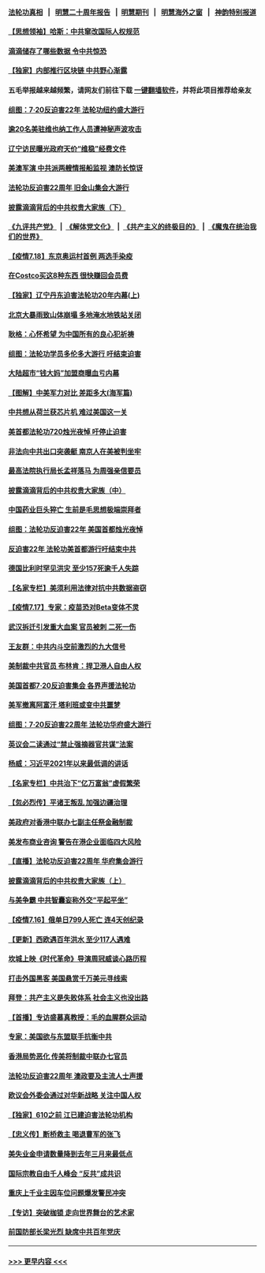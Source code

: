 #### [法轮功真相](https://github.com/gfw-breaker/truth/blob/master/README.md?t=0) &nbsp;&nbsp;|&nbsp;&nbsp; [明慧二十周年报告](https://github.com/gfw-breaker/mh-reports/blob/master/README.md?t=0) &nbsp;&nbsp;|&nbsp;&nbsp;[明慧期刊](https://github.com/gfw-breaker/mh-qikan) &nbsp;&nbsp;|&nbsp;&nbsp; [明慧海外之窗](https://github.com/gfw-breaker/mh-news/blob/master/README.md?t=0) &nbsp;&nbsp;|&nbsp;&nbsp; [神韵特别报道](https://github.com/gfw-breaker/mh-news/blob/master/shenyun.md?t=0)
#### [【思想领袖】哈斯：中共窜改国际人权规范](../pages/nf4514/n13053647.md?t=07191901) 
#### [滴滴储存了哪些数据 令中共惊恐](../pages/nf4514/n13097858.md?t=07191901) 
#### [【独家】内部推行区块链 中共野心渐露](../pages/nf4514/n13094145.md?t=07191901) 
#### 五毛举报越来越频繁，请网友们前往下载 [一键翻墙软件](https://github.com/gfw-breaker/ssr-accounts)，并将此项目推荐给亲友
#### [组图：7·20反迫害22年 法轮功纽约盛大游行](../pages/nf4514/n13097490.md?t=07191901) 
#### [逾20名美驻维也纳工作人员遭神秘声波攻击](../pages/nf4514/n13097477.md?t=07191901) 
#### [辽宁访民曝光政府天价“维稳”经费文件](../pages/nf4514/n13097268.md?t=07191901) 
#### [美澳军演 中共派两艘情报船监视 澳防长惊讶](../pages/nf4514/n13097237.md?t=07191901) 
#### [法轮功反迫害22周年 旧金山集会大游行](../pages/nf4514/n13096773.md?t=07191901) 
#### [披露滴滴背后的中共权贵大家族（下）](../pages/nf4514/n13094113.md?t=07191901) 
#### [《九评共产党》](https://github.com/begood0513/9ping.md/blob/master/README.md) &nbsp;|&nbsp; [《解体党文化》](../../../../jtdwh.md/blob/master/README.md)  &nbsp;|&nbsp; [《共产主义的终极目的》](../../../../gczydzjmd.md/blob/master/README.md) &nbsp;|&nbsp; [《魔鬼在统治我们的世界》](../../../../mgztzwmdsj.md/blob/master/README.md) 
#### [【疫情7.18】东京奥运村首例 两选手染疫](../pages/nf4514/n13096752.md?t=07191901) 
#### [在Costco买这8种东西 很快赚回会员费](../pages/nf4514/n13089640.md?t=07191901) 
#### [【独家】辽宁丹东迫害法轮功20年内幕(上)](../pages/nf4514/n13089103.md?t=07191901) 
#### [北京大暴雨致山体崩塌 多地淹水地铁站关闭](../pages/nf4514/n13096568.md?t=07191901) 
#### [耿格：心怀希望 为中国所有的良心犯祈祷](../pages/nf4514/n13096417.md?t=07191901) 
#### [组图：法轮功学员多伦多大游行 吁结束迫害](../pages/nf4514/n13096311.md?t=07191901) 
#### [大陆超市“钱大妈”加盟商曝血亏内幕](../pages/nf4514/n13096080.md?t=07191901) 
#### [【图解】中美军力对比 差距多大(海军篇)](../pages/nf4514/n13091904.md?t=07191901) 
#### [中共想从荷兰获芯片机 难过美国这一关](../pages/nf4514/n13095864.md?t=07191901) 
#### [美首都法轮功720烛光夜悼 吁停止迫害](../pages/nf4514/n13095574.md?t=07191901) 
#### [非法向中共出口突袭艇 南京人在美被判坐牢](../pages/nf4514/n13095544.md?t=07191901) 
#### [最高法院执行局长孟祥落马 为周强亲信要员](../pages/nf4514/n13095758.md?t=07191901) 
#### [披露滴滴背后的中共权贵大家族（中）](../pages/nf4514/n13094096.md?t=07191901) 
#### [中国药业巨头猝亡 生前是毛思想极端崇拜者](../pages/nf4514/n13095676.md?t=07191901) 
#### [组图：法轮功反迫害22年 美国首都烛光夜悼](../pages/nf4514/n13094603.md?t=07191901) 
#### [反迫害22年 法轮功美首都游行吁结束中共](../pages/nf4514/n13094283.md?t=07191901) 
#### [德国比利时罕见洪灾 至少157死逾千人失踪](../pages/nf4514/n13095530.md?t=07191901) 
#### [【名家专栏】美须利用法律对抗中共数据盗窃](../pages/nf4514/n13090954.md?t=07191901) 
#### [【疫情7.17】专家：疫苗恐对Beta变体不灵](../pages/nf4514/n13095336.md?t=07191901) 
#### [武汉拆迁引发重大血案 官员被刺 二死一伤](../pages/nf4514/n13094713.md?t=07191901) 
#### [王友群：中共内斗空前激烈的九大信号](../pages/nf4514/n13094266.md?t=07191901) 
#### [美制裁中共官员 布林肯：捍卫港人自由人权](../pages/nf4514/n13094295.md?t=07191901) 
#### [美国首都7·20反迫害集会 各界声援法轮功](../pages/nf4514/n13093900.md?t=07191901) 
#### [美军撤离阿富汗 塔利班或变中共噩梦](../pages/nf4514/n13094370.md?t=07191901) 
#### [组图：7·20反迫害22周年 法轮功华府盛大游行](../pages/nf4514/n13094319.md?t=07191901) 
#### [英议会二读通过“禁止强摘器官共谋”法案](../pages/nf4514/n13094147.md?t=07191901) 
#### [杨威：习近平2021年以来最低调的讲话](../pages/nf4514/n13094137.md?t=07191901) 
#### [【名家专栏】中共治下“亿万富翁”虚假繁荣](../pages/nf4514/n13090860.md?t=07191901) 
#### [【忽必烈传】平诸王叛乱 加强边疆治理](../pages/nf4514/n13071964.md?t=07191901) 
#### [美政府对香港中联办七副主任祭金融制裁](../pages/nf4514/n13093952.md?t=07191901) 
#### [美发布商业咨询 警告在港企业面临四大风险](../pages/nf4514/n13093863.md?t=07191901) 
#### [【直播】法轮功反迫害22周年 华府集会游行](../pages/nf4514/n13086810.md?t=07191901) 
#### [披露滴滴背后的中共权贵大家族（上）](../pages/nf4514/n13093989.md?t=07191901) 
#### [与美争霸 中共智囊妄称外交“平起平坐”](../pages/nf4514/n13087656.md?t=07191901) 
#### [【疫情7.16】俄单日799人死亡 连4天创纪录](../pages/nf4514/n13093112.md?t=07191901) 
#### [【更新】西欧遇百年洪水 至少117人遇难](../pages/nf4514/n13090843.md?t=07191901) 
#### [坎城上映《时代革命》导演周冠威谈心路历程](../pages/nf4514/n13092410.md?t=07191901) 
#### [打击外国黑客 美国悬赏千万美元寻线索](../pages/nf4514/n13092759.md?t=07191901) 
#### [拜登：共产主义是失败体系 社会主义也没出路](../pages/nf4514/n13092437.md?t=07191901) 
#### [【首播】专访盛慕真教授：毛的血腥群众运动](../pages/nf4514/n13091782.md?t=07191901) 
#### [专家：美国欲与东盟联手抗衡中共](../pages/nf4514/n13091986.md?t=07191901) 
#### [香港局势恶化 传美将制裁中联办七官员](../pages/nf4514/n13092036.md?t=07191901) 
#### [法轮功反迫害22周年 澳政要及主流人士声援](../pages/nf4514/n13090065.md?t=07191901) 
#### [欧议会外委会通过对华新战略 关注中国人权](../pages/nf4514/n13091868.md?t=07191901) 
#### [【独家】610之前 江已建迫害法轮功机构](../pages/nf4514/n13072624.md?t=07191901) 
#### [【忠义传】断桥救主 喝退曹军的张飞](../pages/nf4514/n13077166.md?t=07191901) 
#### [美失业金申请数量降到去年三月来最低点](../pages/nf4514/n13091955.md?t=07191901) 
#### [国际宗教自由千人峰会 “反共”成共识](../pages/nf4514/n13091403.md?t=07191901) 
#### [重庆上千业主因车位问题爆发警民冲突](../pages/nf4514/n13091682.md?t=07191901) 
#### [【专访】突破枷锁 走向世界舞台的艺术家](../pages/nf4514/n13089031.md?t=07191901) 
#### [前国防部长梁光烈 缺席中共百年党庆](../pages/nf4514/n13091551.md?t=07191901) 

----
#### [ >>> 更早内容 <<< ](../indexes/nf4514-earlier.md)
